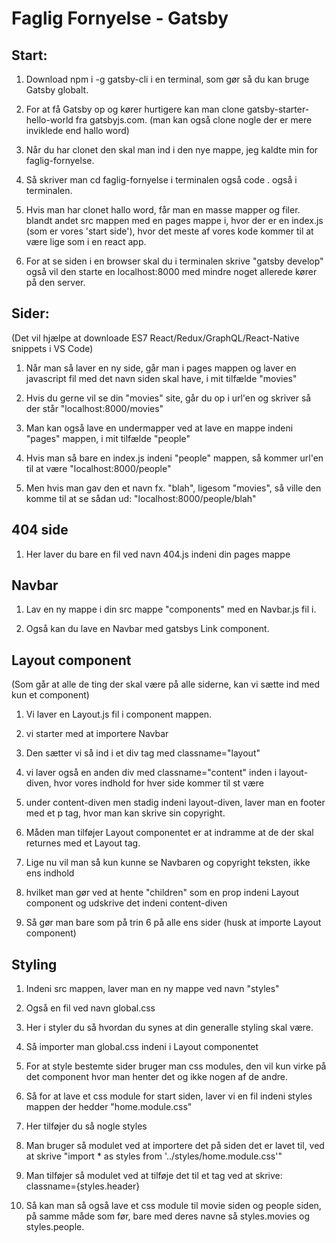 <h1>Faglig Fornyelse - Gatsby</h1>

<h2>Start:</h2>

1. Download npm i -g gatsby-cli i en terminal, som gør så du kan bruge Gatsby globalt.

2. For at få Gatsby op og kører hurtigere kan man clone gatsby-starter-hello-world fra gatsbyjs.com.
(man kan også clone nogle der er mere inviklede end hallo word)

4. Når du har clonet den skal man ind i den nye mappe, jeg kaldte min for faglig-fornyelse.

5. Så skriver man cd faglig-fornyelse i terminalen også code . også i terminalen.

6. Hvis man har clonet hallo word, får man en masse mapper og filer. blandt andet src mappen med en pages mappe i, hvor der er en index.js (som er vores 'start side'), hvor det meste af vores kode kommer til at være lige som i en react app.

7. For at se siden i en browser skal du i terminalen skrive "gatsby develop" også vil den starte en localhost:8000 med mindre noget allerede kører på den server.

<h2>Sider:</h2>

(Det vil hjælpe at downloade ES7 React/Redux/GraphQL/React-Native snippets i VS Code)

1. Når man så laver en ny side, går man i pages mappen og laver en javascript fil med det navn siden skal have, i mit tilfælde "movies"

2. Hvis du gerne vil se din "movies" site, går du op i url'en og skriver så der står "localhost:8000/movies"

3. Man kan også lave en undermapper ved at lave en mappe indeni "pages" mappen, i mit tilfælde "people"

4. Hvis man så bare en index.js indeni "people" mappen, så kommer url'en til at være "localhost:8000/people"

5. Men hvis man gav den et navn fx. "blah", ligesom "movies", så ville den komme til at se sådan ud: "localhost:8000/people/blah"

<h2>404 side</h2>

1. Her laver du bare en fil ved navn 404.js indeni din pages mappe

<h2>Navbar</h2>

1. Lav en ny mappe i din src mappe "components" med en Navbar.js fil i.

2. Også kan du lave en Navbar med gatsbys Link component. 

<h2>Layout component</h2>
(Som går at alle de ting der skal være på alle siderne, kan vi sætte ind med kun et component)

1. Vi laver en Layout.js fil i component mappen.

2. vi starter med at importere Navbar

3. Den sætter vi så ind i et div tag med classname="layout"

4. vi laver også en anden div med classname="content" inden i layout-diven, hvor vores indhold for hver side kommer til st være

5. under content-diven men stadig indeni layout-diven, laver man en footer med et p tag, hvor man kan skrive sin copyright.

6. Måden man tilføjer Layout componentet er at indramme at de der skal returnes med et Layout tag.

7. Lige nu vil man så kun kunne se Navbaren og copyright teksten, ikke ens indhold

8. hvilket man gør ved at hente "children" som en prop indeni Layout component og udskrive det indeni content-diven

9. Så gør man bare som på trin 6 på alle ens sider (husk at importe Layout component)


<h2>Styling</h2>

1. Indeni src mappen, laver man en ny mappe ved navn "styles"

2. Også en fil ved navn global.css

3. Her i styler du så hvordan du synes at din generalle styling skal være. 

4. Så importer man global.css indeni i Layout componentet 

5. For at style bestemte sider bruger man css modules, den vil kun virke på det component hvor man henter det og ikke nogen af de andre.

6. Så for at lave et css module for start siden, laver vi en fil indeni styles mappen der hedder "home.module.css"

7. Her tilføjer du så nogle styles

8. Man bruger så modulet ved at importere det på siden det er lavet til, ved at skrive "import * as styles from '../styles/home.module.css'"

9. Man tilføjer så modulet ved at tilføje det til et tag ved at skrive: classname={styles.header}

10. Så kan man så også lave et css module til movie siden og people siden, på samme måde som før, bare med deres navne så styles.movies og styles.people.
